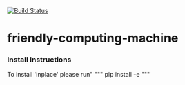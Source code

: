 [![Build Status](https://travis-ci.org/xiaohaiguicc/friendly-computing-machine.svg?branch=master)](https://travis-ci.org/xiaohaiguicc/friendly-computing-machine)
# friendly-computing-machine

### Install Instructions
To install 'inplace' please run"
"""
pip install -e
""" 
